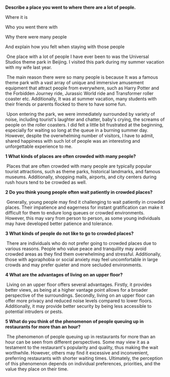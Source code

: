 **Describe a place you went to where there are a lot of people.**

Where it is

Who you went there with

Why there were many people

And explain how you felt when staying with those people

​	One place with a lot of people I have ever been to was the Universal Studios theme park in Beijing. I visited this park during my summer vacation with my wife last year.

​	The main reason there were so many people is because It was a famous theme park with a vast array of unique and immersive amusement equipment that attract people from everywhere, such as Harry Potter and the Forbidden Journey ride, Jurassic World ride and Transformer roller coaster etc. Additionally, It was at summer vacation, many students with their friends or parents flocked to there to have some fun.

​	Upon entering the park, we were immediately surrounded by variety of noise, including tourist's laughter and chatter, baby's crying, the screams of people on the roller coasters. I did felt a little bit frustrated at the beginning, especially for waiting so long at the queue in a burning summer day. However, despite the overwhelming number of visitors, I have to admit, shared happiness with such lot of people was an interesting and unforgettable experience to me. 

**1 What kinds of places are often crowded with many people?**

​	Places that are often crowded with many people are typically popular tourist attractions, such as theme parks, historical landmarks, and famous museums. Additionally, shopping malls, airports, and city centers during rush hours tend to be crowded as well.

**2 Do you think young people often wait patiently in crowded places?**

​	Generally, young people may find it challenging to wait patiently in crowded places. Their impatience and eagerness for instant gratification can make it difficult for them to endure long queues or crowded environments. However, this may vary from person to person, as some young individuals may have developed better patience and tolerance.

**3 What kinds of people do not like to go to crowded places?**

​	There are individuals who do not prefer going to crowded places due to various reasons. People who value peace and tranquility may avoid crowded areas as they find them overwhelming and stressful. Additionally, those with agoraphobia or social anxiety may feel uncomfortable in large crowds and may prefer quieter and more secluded environments.

**4 What are the advantages of living on an upper floor?**

​	Living on an upper floor offers several advantages. Firstly, it provides better views, as being at a higher vantage point allows for a broader perspective of the surroundings. Secondly, living on an upper floor can offer more privacy and reduced noise levels compared to lower floors. Additionally, it may provide better security by being less accessible to potential intruders or pests.	

**5 What do you think of the phenomenon of people queuing up in restaurants for more than an hour?**

​	The phenomenon of people queuing up in restaurants for more than an hour can be seen from different perspectives. Some may view it as a testament to the restaurant's popularity and quality, thus making the wait worthwhile. However, others may find it excessive and inconvenient, preferring restaurants with shorter waiting times. Ultimately, the perception of this phenomenon depends on individual preferences, priorities, and the value they place on their time.	